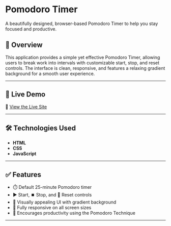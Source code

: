 # Pomodoro Timer

A beautifully designed, browser-based Pomodoro Timer to help you stay focused and productive.

## 🌟 Overview

This application provides a simple yet effective Pomodoro Timer, allowing users to break work into intervals with customizable start, stop, and reset controls. The interface is clean, responsive, and features a relaxing gradient background for a smooth user experience.

---

## 🚀 Live Demo

🔗 [View the Live Site](https://pomodoro-timer-application.netlify.app)

---

## 🛠️ Technologies Used

- **HTML**
- **CSS**
- **JavaScript**

---

## ✅ Features

- ⏱️ Default 25-minute Pomodoro timer  
- ▶️ Start, ⏹️ Stop, and 🔁 Reset controls  
- 🎨 Visually appealing UI with gradient background  
- 📱 Fully responsive on all screen sizes  
- 🧠 Encourages productivity using the Pomodoro Technique

---
